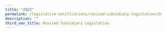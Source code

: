 ```yaml
---
title: "2022"
permalink: /legislative-notifications/revised-subsidiary-legislation/2022/
description: ""
third_nav_title: Revised Subsidiary Legislation
---
```

